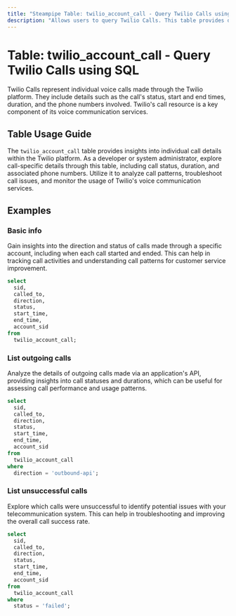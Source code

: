```yaml
---
title: "Steampipe Table: twilio_account_call - Query Twilio Calls using SQL"
description: "Allows users to query Twilio Calls. This table provides details about individual calls made through the Twilio platform."
---
```


# Table: twilio_account_call - Query Twilio Calls using SQL

Twilio Calls represent individual voice calls made through the Twilio platform. They include details such as the call's status, start and end times, duration, and the phone numbers involved. Twilio's call resource is a key component of its voice communication services.

## Table Usage Guide

The `twilio_account_call` table provides insights into individual call details within the Twilio platform. As a developer or system administrator, explore call-specific details through this table, including call status, duration, and associated phone numbers. Utilize it to analyze call patterns, troubleshoot call issues, and monitor the usage of Twilio's voice communication services.

## Examples

### Basic info
Gain insights into the direction and status of calls made through a specific account, including when each call started and ended. This can help in tracking call activities and understanding call patterns for customer service improvement.

```sql
select
  sid,
  called_to,
  direction,
  status,
  start_time,
  end_time,
  account_sid
from
  twilio_account_call;
```

### List outgoing calls
Analyze the details of outgoing calls made via an application's API, providing insights into call statuses and durations, which can be useful for assessing call performance and usage patterns.

```sql
select
  sid,
  called_to,
  direction,
  status,
  start_time,
  end_time,
  account_sid
from
  twilio_account_call
where
  direction = 'outbound-api';
```

### List unsuccessful calls
Explore which calls were unsuccessful to identify potential issues with your telecommunication system. This can help in troubleshooting and improving the overall call success rate.

```sql
select
  sid,
  called_to,
  direction,
  status,
  start_time,
  end_time,
  account_sid
from
  twilio_account_call
where
  status = 'failed';
```